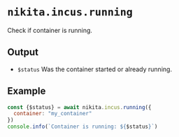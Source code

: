 
# `nikita.incus.running`

Check if container is running.

## Output

* `$status`
  Was the container started or already running.

## Example

```js
const {$status} = await nikita.incus.running({
  container: "my_container"
})
console.info(`Container is running: ${$status}`)
```
